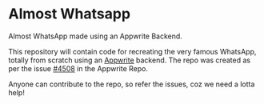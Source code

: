 # Almost Whatsapp
Almost WhatsApp made using an Appwrite Backend.

This repository will contain code for recreating the very famous WhatsApp, totally from scratch using an [Appwrite](https://github.com/appwrite/appwrite) backend. The repo was created as per the issue [#4508](https://github.com/appwrite/appwrite/issues/4508) in the Appwrite Repo.

Anyone can contribute to the repo, so refer the issues, coz we need a lotta help!
